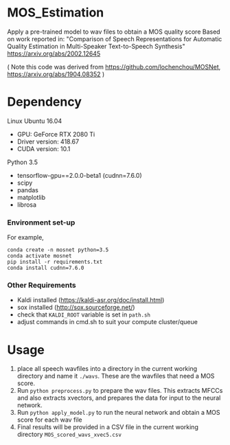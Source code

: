 # MOS_Estimation
Apply a pre-trained model to wav files to obtain a MOS quality score
Based on work reported in: "Comparison of Speech Representations for Automatic Quality Estimation in Multi-Speaker Text-to-Speech Synthesis"
https://arxiv.org/abs/2002.12645


( Note this code was derived from https://github.com/lochenchou/MOSNet, https://arxiv.org/abs/1904.08352 )

# Dependency
Linux Ubuntu 16.04
- GPU: GeForce RTX 2080 Ti
- Driver version: 418.67
- CUDA version: 10.1

Python 3.5
- tensorflow-gpu==2.0.0-beta1 (cudnn=7.6.0)
- scipy
- pandas
- matplotlib
- librosa

### Environment set-up
For example,
```
conda create -n mosnet python=3.5
conda activate mosnet
pip install -r requirements.txt
conda install cudnn=7.6.0
```

### Other Requirements
- Kaldi installed (https://kaldi-asr.org/doc/install.html)
- sox installed (http://sox.sourceforge.net/)
- check that `KALDI_ROOT` variable is set in `path.sh`
- adjust commands in cmd.sh to suit your compute cluster/queue



# Usage
1. place all speech wavfiles into a directory in the current working directory and name it `./wavs`. These are the wavfiles that need a MOS score.
2. Run `python preprocess.py` to prepare the wav files. This extracts MFCCs and also extracts xvectors, and prepares the data for input to the neural network.
3. Run `python apply_model.py` to run the neural network and obtain a MOS score for each wav file
4. Final results will be provided in a CSV file in the current working directory `MOS_scored_wavs_xvec5.csv`

